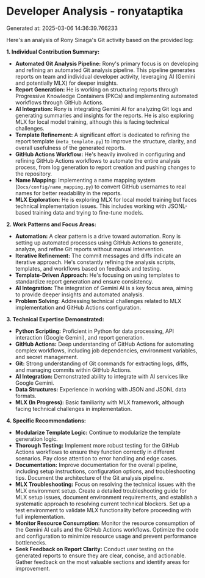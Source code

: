 # Developer Analysis - ronyataptika
Generated at: 2025-03-06 14:36:39.766233

Here's an analysis of Rony Sinaga's Git activity based on the provided log:

**1. Individual Contribution Summary:**

*   **Automated Git Analysis Pipeline:** Rony's primary focus is on developing and refining an automated Git analysis pipeline. This pipeline generates reports on team and individual developer activity, leveraging AI (Gemini and potentially MLX) for deeper insights.
*   **Report Generation:**  He is working on structuring reports through Progressive Knowledge Containers (PKCs) and implementing automated workflows through GitHub Actions.
*   **AI Integration:**  Rony is integrating Gemini AI for analyzing Git logs and generating summaries and insights for the reports.  He is also exploring MLX for local model training, although this is facing technical challenges.
*   **Template Refinement:** A significant effort is dedicated to refining the report template (`meta_template.py`) to improve the structure, clarity, and overall usefulness of the generated reports.
*   **GitHub Actions Workflow:**  He's heavily involved in configuring and refining GitHub Actions workflows to automate the entire analysis process, from log generation to report creation and pushing changes to the repository.
*   **Name Mapping:** Implementing a name mapping system (`Docs/config/name_mapping.py`) to convert GitHub usernames to real names for better readability in the reports.
*   **MLX Exploration:** He is exploring MLX for local model training but faces technical implementation issues. This includes working with JSONL-based training data and trying to fine-tune models.

**2. Work Patterns and Focus Areas:**

*   **Automation:** A clear pattern is a drive toward automation. Rony is setting up automated processes using GitHub Actions to generate, analyze, and refine Git reports without manual intervention.
*   **Iterative Refinement:**  The commit messages and diffs indicate an iterative approach. He's constantly refining the analysis scripts, templates, and workflows based on feedback and testing.
*   **Template-Driven Approach:** He's focusing on using templates to standardize report generation and ensure consistency.
*   **AI Integration:** The integration of Gemini AI is a key focus area, aiming to provide deeper insights and automated analysis.
*   **Problem Solving:** Addressing technical challenges related to MLX implementation and GitHub Actions configuration.

**3. Technical Expertise Demonstrated:**

*   **Python Scripting:** Proficient in Python for data processing, API interaction (Google Gemini), and report generation.
*   **GitHub Actions:** Deep understanding of GitHub Actions for automating complex workflows, including job dependencies, environment variables, and secret management.
*   **Git:** Strong understanding of Git commands for extracting logs, diffs, and managing commits within GitHub Actions.
*   **AI Integration:** Demonstrated ability to integrate with AI services like Google Gemini.
*   **Data Structures:** Experience in working with JSON and JSONL data formats.
*   **MLX (In Progress):**  Basic familiarity with MLX framework, although facing technical challenges in implementation.

**4. Specific Recommendations:**

*   **Modularize Template Logic:** Continue to modularize the template generation logic.
*   **Thorough Testing:**  Implement more robust testing for the GitHub Actions workflows to ensure they function correctly in different scenarios. Pay close attention to error handling and edge cases.
*   **Documentation:**  Improve documentation for the overall pipeline, including setup instructions, configuration options, and troubleshooting tips.  Document the architecture of the Git analysis pipeline.
*   **MLX Troubleshooting:**  Focus on resolving the technical issues with the MLX environment setup. Create a detailed troubleshooting guide for MLX setup issues, document environment requirements, and establish a systematic approach to resolving current technical blockers. Set up a test environment to validate MLX functionality before proceeding with full implementation.
*   **Monitor Resource Consumption:** Monitor the resource consumption of the Gemini AI calls and the GitHub Actions workflows. Optimize the code and configuration to minimize resource usage and prevent performance bottlenecks.
*   **Seek Feedback on Report Clarity:** Conduct user testing on the generated reports to ensure they are clear, concise, and actionable. Gather feedback on the most valuable sections and identify areas for improvement.
